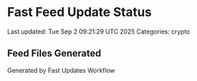 # Fast Feed Update Status
Last updated: Tue Sep  2 09:21:29 UTC 2025
Categories: crypto

## Feed Files Generated

Generated by Fast Updates Workflow
